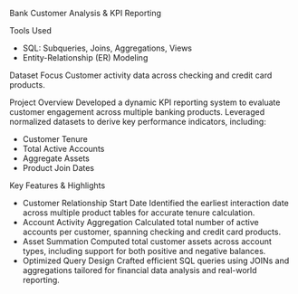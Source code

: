 Bank Customer Analysis & KPI Reporting

Tools Used
- SQL: Subqueries, Joins, Aggregations, Views
- Entity-Relationship (ER) Modeling

Dataset Focus
Customer activity data across checking and credit card products.

Project Overview
Developed a dynamic KPI reporting system to evaluate customer engagement across multiple banking products. Leveraged normalized datasets to derive key performance indicators, including:
- Customer Tenure
- Total Active Accounts
- Aggregate Assets
- Product Join Dates

Key Features & Highlights
- Customer Relationship Start Date
Identified the earliest interaction date across multiple product tables for accurate tenure calculation.
- Account Activity Aggregation
Calculated total number of active accounts per customer, spanning checking and credit card products.
- Asset Summation
Computed total customer assets across account types, including support for both positive and negative balances.
- Optimized Query Design
Crafted efficient SQL queries using JOINs and aggregations tailored for financial data analysis and real-world reporting.
